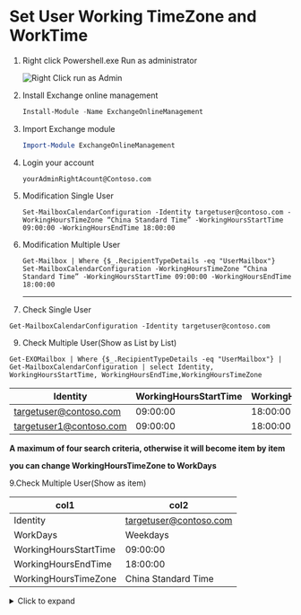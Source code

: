 # Set User Working TimeZone and WorkTime

1. Right click Powershell.exe Run as administrator

   ![Right Click run as Admin](https://na.cx/i/AUF89YN.webp)
2. Install Exchange online management

   ```powershell
   Install-Module -Name ExchangeOnlineManagement
   ```
3. Import Exchange module

   ```powershell
   Import-Module ExchangeOnlineManagement
   ```
4. Login your account

   ```
   yourAdminRightAcount@Contoso.com
   ```
5. Modification Single User

   ```
   Set-MailboxCalendarConfiguration -Identity targetuser@contoso.com -WorkingHoursTimeZone “China Standard Time” -WorkingHoursStartTime 09:00:00 -WorkingHoursEndTime 18:00:00
   ```
6. Modification Multiple User

   ```
   Get-Mailbox | Where {$_.RecipientTypeDetails -eq "UserMailbox"}  
   Set-MailboxCalendarConfiguration -WorkingHoursTimeZone “China Standard Time” -WorkingHoursStartTime 09:00:00 -WorkingHoursEndTime 18:00:00
   ```

   ---
7. Check Single User

```
Get-MailboxCalendarConfiguration -Identity targetuser@contoso.com 
```

9. Check Multiple User(Show as List by List)

```
Get-EXOMailbox | Where {$_.RecipientTypeDetails -eq "UserMailbox"} | Get-MailboxCalendarConfiguration | select Identity,  WorkingHoursStartTime, WorkingHoursEndTime,WorkingHoursTimeZone
```

| Identity                | WorkingHoursStartTime | WorkingHoursEndTime | WorkingHoursTimeZone |
| ----------------------- | --------------------- | ------------------- | -------------------- |
| targetuser@contoso.com  | 09:00:00              | 18:00:00            | China Standard Time  |
| targetuser1@contoso.com | 09:00:00              | 18:00:00            | China Standard Time  |

**A maximum of four search criteria, otherwise it will become item by item**

**you can change WorkingHoursTimeZone to WorkDays**

9.Check Multiple User(Show as item)

| col1                  | col2                   |
| --------------------- | ---------------------- |
| Identity              | targetuser@contoso.com |
| WorkDays              | Weekdays               |
| WorkingHoursStartTime | 09:00:00               |
| WorkingHoursEndTime   | 18:00:00               |
| WorkingHoursTimeZone  | China Standard Time    |

<details>
  <summary>Click to expand</summary>
---

```
$DefaultStart = [timespan]::new(9, 0, 0);
$DefaultEnd   = [timespan]::new(18, 0, 0);

# Fetch the working hours of any mailbox.
Get-EXOMailbox -ResultSize unlimited -PropertySets StatisticsSeed -Filter "RecipientTypeDetails -ne 'DiscoveryMailbox'" |
    ForEach-Object {
        $CalenderCfg = Get-MailboxCalendarConfiguration -Identity $_.ExchangeGuid -WarningAction:SilentlyContinue;
  
        if (
            ($CalenderCfg.IsWorkingHoursSectionEnabled) -and (
                ($CalenderCfg.WorkDays -eq "Weekdays") -or
                ($CalenderCfg.WorkingHoursStartTime -ne $DefaultStart) -or
                ($CalenderCfg.WorkingHoursEndTime -ne $DefaultEnd)
            )
        )
        {
            # Output 
            [PSCustomObject] @{
                id = $_.ExchangeGuid;
                primarySmtpAddress = $_.PrimarySmtpAddress;
                workDays = $CalenderCfg.WorkDays;
                startTime = $CalenderCfg.WorkingHoursStartTime;
                endTime = $CalenderCfg.WorkingHoursEndTime;
                timeZone = $CalenderCfg.WorkingHoursTimeZone;
            }
        }
    }
```

---

</details>
